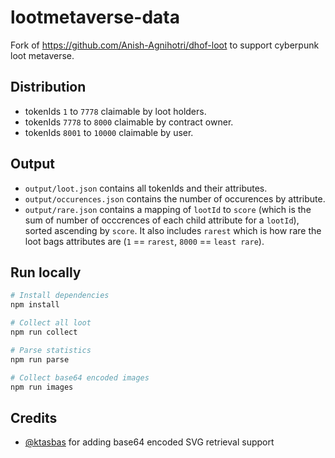 # lootmetaverse-data

Fork of https://github.com/Anish-Agnihotri/dhof-loot to support cyberpunk loot metaverse.

## Distribution

- tokenIds `1` to `7778` claimable by loot holders.
- tokenIds `7778` to `8000` claimable by contract owner.
- tokenIds `8001` to `10000` claimable by user.

## Output

- `output/loot.json` contains all tokenIds and their attributes.
- `output/occurences.json` contains the number of occurences by attribute.
- `output/rare.json` contains a mapping of `lootId` to `score` (which is the sum of number of occcrences of each child attribute for a `lootId`), sorted ascending by `score`. It also includes `rarest` which is how rare the loot bags attributes are (`1` == `rarest`, `8000` == `least rare`).

## Run locally

```bash
# Install dependencies
npm install

# Collect all loot
npm run collect

# Parse statistics
npm run parse

# Collect base64 encoded images
npm run images
```

## Credits

- [@ktasbas](https://github.com/ktasbas) for adding base64 encoded SVG retrieval support
